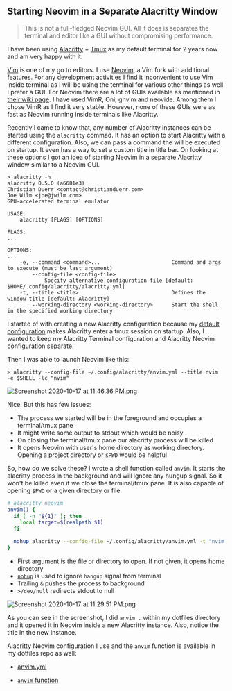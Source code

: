 ## Starting Neovim in a Separate Alacritty Window

> This is not a full-fledged Neovim GUI. All it does is separates the terminal and editor like a GUI without compromising performance.

I have been using [Alacritty](https://github.com/alacritty/alacritty) + [Tmux](https://github.com/tmux/tmux) as my default terminal for 2 years now and am very happy with it. 

[Vim](https://www.vim.org/) is one of my go to editors. I use [Neovim](https://neovim.io/), a Vim fork with additional features. For any development activities I find it inconvenient to use Vim inside terminal as I will be using the terminal for various other things as well. I prefer a GUI. For Neovim there are a lot of GUIs available as mentioned in [their wiki page](https://github.com/neovim/neovim/wiki/Related-projects). I have used VimR, Oni, gnvim and neovide. Among them I chose VimR as I find it very stable. However, none of these GUIs were as fast as Neovim running inside terminals like Alacritty.

Recently I came to know that, any number of Alacritty instances can be started using the `alacritty` commad. It has an option to start Alacritty with a different configuration. Also, we can pass a command the will be executed on startup. It even has a way to set a custom title in title bar. On looking at these options I got an idea of starting Neovim in a separate Alacritty window similar to a Neovim GUI.

```
> alacritty -h
alacritty 0.5.0 (a6681e3)
Christian Duerr <contact@christianduerr.com>
Joe Wilm <joe@jwilm.com>
GPU-accelerated terminal emulator

USAGE:
    alacritty [FLAGS] [OPTIONS]

FLAGS:
...

OPTIONS:
...
    -e, --command <command>...                       Command and args to execute (must be last argument)
        --config-file <config-file>
            Specify alternative configuration file [default: $HOME/.config/alacritty/alacritty.yml]
    -t, --title <title>                              Defines the window title [default: Alacritty]
        --working-directory <working-directory>      Start the shell in the specified working directory
```

I started of with creating a new Alacritty configuration because my [default configuration](https://github.com/arunvelsriram/dotfiles/blob/master/config/alacritty/alacritty.yml#L247) makes Alacritty enter a tmux session on startup. Also, I wanted to keep my Alacritty Terminal configuration and Alacritty Neovim configuration separate.

Then I was able to launch Neovim like this:

```
> alacritty --config-file ~/.config/alacritty/anvim.yml --title nvim  -e $SHELL -lc "nvim"
```


![Screenshot 2020-10-17 at 11.46.36 PM.png](https://cdn.hashnode.com/res/hashnode/image/upload/v1602958643624/scAOKr-W4.png)

Nice. But this has few issues:

* The process we started will be in the foreground and occupies a terminal/tmux pane
* It might write some output to stdout which would be noisy
* On closing the terminal/tmux pane our alacritty process will be killed
* It opens Neovim with user's home directory as working directory. Opening a project directory or `$PWD` would be helpful

So, how do we solve these? I wrote a shell function called `anvim`. It starts the alacritty process in the background and will ignore any hungup signal. So it won't be killed even if we close the terminal/tmux pane. It is also capable of opening `$PWD` or a given directory or file.

```bash
# alacritty neovim
anvim() {
  if [ -n "${1}" ]; then
    local target=$(realpath $1)
  fi

  nohup alacritty --config-file ~/.config/alacritty/anvim.yml -t "nvim - ${target}" -e $SHELL -lc "nvim ${target}" >/dev/null &
}
```

* First argument is the file or directory to open. If not given, it opens home directory
* [`nohup`](https://en.wikipedia.org/wiki/Nohup) is used to ignore `hangup` signal from terminal
* Trailing `&` pushes the process to background
* `>/dev/null` redirects stdout to null

![Screenshot 2020-10-17 at 11.29.51 PM.png](https://cdn.hashnode.com/res/hashnode/image/upload/v1602957619049/eJfyVfAVH.png)

As you can see in the screenshot, I did `anvim .` within my dotfiles directory and it opened it in Neovim inside a new Alacritty instance. Also, notice the title in the new instance.

Alacritty Neovim configuration I use and the `anvim` function is available in my dotfiles repo as well:

* [anvim.yml](https://github.com/arunvelsriram/dotfiles/blob/master/config/alacritty/anvim.yml)

* [`anvim` function](https://github.com/arunvelsriram/dotfiles/blob/master/oh-my-zsh-custom/plugins/personal/personal.plugin.zsh#L25)